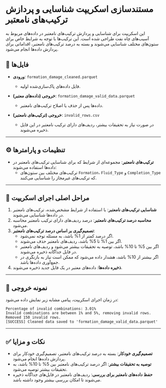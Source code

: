 
# مستندسازی اسکریپت شناسایی و پردازش ترکیب‌های نامعتبر

این اسکریپت برای شناسایی و پردازش ترکیب‌های نامعتبر در داده‌های مربوط به آسیب‌های چاه نفت طراحی شده است. این ترکیب‌ها با توجه به شرایط خاص برای ستون‌های مختلف شناسایی می‌شوند و بسته به درصد ترکیب‌های نامعتبر، اقداماتی برای پردازش داده‌ها انجام می‌شود.

## 📁 فایل‌ها

- **ورودی**: `formation_damage_cleaned.parquet`  
  - فایل داده‌های پاک‌سازی‌شده اولیه.
  
- **خروجی (داده‌های معتبر)**: `formation_damage_valid_data.parquet`  
  - داده‌ها پس از حذف یا اصلاح ترکیب‌های نامعتبر.

- **خروجی (ترکیب‌های نامعتبر)**: `invalid_rows.csv`  
  - در صورت نیاز به تحقیقات بیشتر، ردیف‌های دارای ترکیب نامعتبر در این فایل ذخیره می‌شوند.

---

## ⚙️ تنظیمات و پارامترها

- **ترکیب‌های نامعتبر**: مجموعه‌ای از شرایط که برای شناسایی ترکیب‌های نامعتبر در داده‌ها استفاده می‌شوند:
  - ترکیب‌های مختلف بین ستون‌های `Formation`، `Fluid_Type` و `Completion_Type` که ترکیب‌های غیرمجاز را شناسایی می‌کنند.
  
---

## 📌 مراحل اصلی اجرای اسکریپت

1. **شناسایی ترکیب‌های نامعتبر**: با استفاده از شرایط مشخص‌شده، ترکیب‌های نامعتبر در داده‌ها شناسایی می‌شوند.
2. **محاسبه درصد ترکیب‌های نامعتبر**: درصد ردیف‌های دارای ترکیب نامعتبر محاسبه می‌شود.
3. **تصمیم‌گیری بر اساس درصد ترکیب‌های نامعتبر**:
   - اگر درصد کمتر از 1% باشد، به مسئله توجه نمی‌شود.
   - اگر بین 1% تا 5% باشد، ردیف‌های نامعتبر حذف می‌شوند.
   - اگر بین 5% تا 10% باشد، توصیه به تحقیقات بیشتر می‌شود و ردیف‌های نامعتبر در فایل جداگانه ذخیره می‌شوند.
   - اگر بیشتر از 10% باشد، هشدار داده می‌شود که ممکن است نیاز به بازنگری در جمع‌آوری داده‌ها باشد.
4. **ذخیره داده‌ها**: داده‌های معتبر در یک فایل جدید ذخیره می‌شوند.

---

## 🚀 نمونه خروجی

در زمان اجرای اسکریپت، پیامی مشابه زیر نمایش داده می‌شود:

```text
Percentage of invalid combinations: 3.01%
Invalid combinations are between 1% and 5%, removing invalid rows.
Removed 150 invalid rows.
[SUCCESS] Cleaned data saved to 'formation_damage_valid_data.parquet'
```

---

## ✅ نکات و مزایا

- **تصمیم‌گیری خودکار**: بسته به درصد ترکیب‌های نامعتبر، تصمیم‌گیری خودکار برای پردازش داده‌ها انجام می‌شود.
- **توصیه به تحقیقات بیشتر**: اگر درصد ترکیب‌های نامعتبر بین 5% تا 10% باشد، به تحقیقات بیشتر توصیه می‌شود.
- **حفظ داده‌های نامعتبر برای بررسی**: ردیف‌های نامعتبر در فایل‌های جداگانه ذخیره می‌شوند تا امکان بررسی بیشتر وجود داشته باشد.